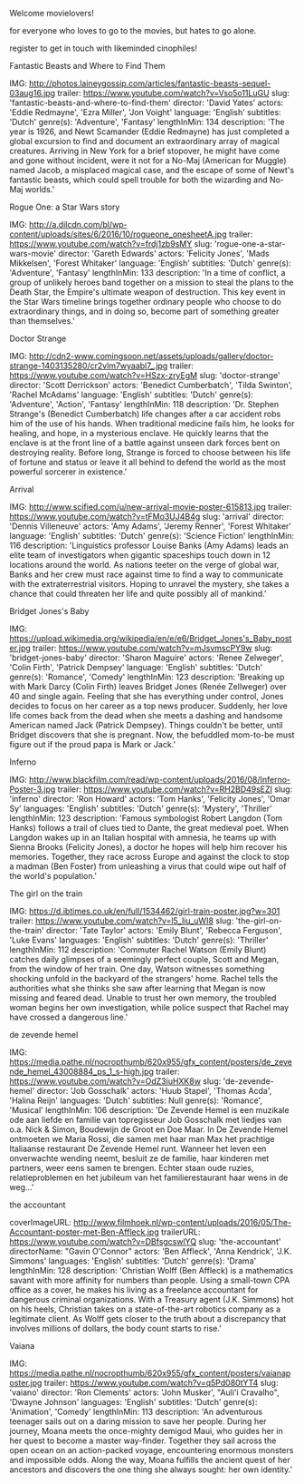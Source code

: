 Welcome movielovers!

for everyone who loves to go to the movies, but hates to go alone.

register to get in touch with likeminded cinophiles!




Fantastic Beasts and Where to Find Them

IMG:  http://photos.laineygossip.com/articles/fantastic-beasts-sequel-03aug16.jpg
trailer:  https://www.youtube.com/watch?v=Vso5o11LuGU
slug: 'fantastic-beasts-and-where-to-find-them'
director: 'David Yates'
actors: 'Eddie Redmayne', 'Ezra Miller', 'Jon Voight'
language: 'English'
subtitles: 'Dutch'
genre(s): 'Adventure', 'Fantasy'
lengthInMin: 134
description: 'The year is 1926, and Newt Scamander (Eddie Redmayne) has just completed a global excursion to find and document an extraordinary array of magical creatures. Arriving in New York for a brief stopover, he might have come and gone without incident, were it not for a No-Maj (American for Muggle) named Jacob, a misplaced magical case, and the escape of some of Newt's fantastic beasts, which could spell trouble for both the wizarding and No-Maj worlds.'


Rogue One: a Star Wars story

IMG:  http://a.dilcdn.com/bl/wp-content/uploads/sites/6/2016/10/rogueone_onesheetA.jpg
trailer:  https://www.youtube.com/watch?v=frdj1zb9sMY
slug: 'rogue-one-a-star-wars-movie'
director: 'Gareth Edwards'
actors: 'Felicity Jones', 'Mads Mikkelsen', 'Forest Whitaker'
language: 'English'
subtitles: 'Dutch'
genre(s): 'Adventure', 'Fantasy'
lengthInMin: 133
description: 'In a time of conflict, a group of unlikely heroes band together on a mission to steal the plans to the Death Star, the Empire's ultimate weapon of destruction. This key event in the Star Wars timeline brings together ordinary people who choose to do extraordinary things, and in doing so, become part of something greater than themselves.'


Doctor Strange

IMG:  http://cdn2-www.comingsoon.net/assets/uploads/gallery/doctor-strange-1403135280/cr2vlm7wyaabl7_.jpg
trailer:  https://www.youtube.com/watch?v=HSzx-zryEgM
slug: 'doctor-strange'
director: 'Scott Derrickson'
actors: 'Benedict Cumberbatch', 'Tilda Swinton', 'Rachel McAdams'
language: 'English'
subtitles: 'Dutch'
genre(s): 'Adventure', 'Action', 'Fantasy'
lengthInMin: 118
description: 'Dr. Stephen Strange's (Benedict Cumberbatch) life changes after a car accident robs him of the use of his hands. When traditional medicine fails him, he looks for healing, and hope, in a mysterious enclave. He quickly learns that the enclave is at the front line of a battle against unseen dark forces bent on destroying reality. Before long, Strange is forced to choose between his life of fortune and status or leave it all behind to defend the world as the most powerful sorcerer in existence.'


Arrival

IMG:  http://www.scified.com/u/new-arrival-movie-poster-615813.jpg
trailer:  https://www.youtube.com/watch?v=tFMo3UJ4B4g
slug: 'arrival'
director: 'Dennis Villeneuve'
actors: 'Amy Adams', 'Jeremy Renner', 'Forest Whitaker'
language: 'English'
subtitles: 'Dutch'
genre(s): 'Science Fiction'
lengthInMin: 116
description: 'Linguistics professor Louise Banks (Amy Adams) leads an elite team of investigators when gigantic spaceships touch down in 12 locations around the world. As nations teeter on the verge of global war, Banks and her crew must race against time to find a way to communicate with the extraterrestrial visitors. Hoping to unravel the mystery, she takes a chance that could threaten her life and quite possibly all of mankind.'


Bridget Jones's Baby

IMG:  https://upload.wikimedia.org/wikipedia/en/e/e6/Bridget_Jones's_Baby_poster.jpg
trailer:  https://www.youtube.com/watch?v=mJsvmscPY9w
slug: 'bridget-jones-baby'
director: 'Sharon Maguire'
actors: 'Renee Zelweger', 'Colin Firth', 'Patrick Dempsey'
language: 'English'
subtitles: 'Dutch'
genre(s): 'Romance', 'Comedy'
lengthInMin: 123
description: 'Breaking up with Mark Darcy (Colin Firth) leaves Bridget Jones (Renée Zellweger) over 40 and single again. Feeling that she has everything under control, Jones decides to focus on her career as a top news producer. Suddenly, her love life comes back from the dead when she meets a dashing and handsome American named Jack (Patrick Dempsey). Things couldn't be better, until Bridget discovers that she is pregnant. Now, the befuddled mom-to-be must figure out if the proud papa is Mark or Jack.'


Inferno

IMG:  http://www.blackfilm.com/read/wp-content/uploads/2016/08/Inferno-Poster-3.jpg
trailer:  https://www.youtube.com/watch?v=RH2BD49sEZI
slug: 'inferno'
director: 'Ron Howard'
actors: 'Tom Hanks', 'Felicity Jones', 'Omar Sy'
languages: 'English'
subtitles: 'Dutch'
genre(s): 'Mystery', 'Thriller'
lengthInMin: 123
description: 'Famous symbologist Robert Langdon (Tom Hanks) follows a trail of clues tied to Dante, the great medieval poet. When Langdon wakes up in an Italian hospital with amnesia, he teams up with Sienna Brooks (Felicity Jones), a doctor he hopes will help him recover his memories. Together, they race across Europe and against the clock to stop a madman (Ben Foster) from unleashing a virus that could wipe out half of the world's population.'


The girl on the train

IMG:  https://d.ibtimes.co.uk/en/full/1534462/girl-train-poster.jpg?w=301
trailer:  https://www.youtube.com/watch?v=l5_Iiu_uWI8
slug: 'the-girl-on-the-train'
director: 'Tate Taylor'
actors: 'Emily Blunt', 'Rebecca Ferguson', 'Luke Evans'
languages: 'English'
subtitles: 'Dutch'
genre(s): 'Thriller'
lengthInMin: 112
description: 'Commuter Rachel Watson (Emily Blunt) catches daily glimpses of a seemingly perfect couple, Scott and Megan, from the window of her train. One day, Watson witnesses something shocking unfold in the backyard of the strangers' home. Rachel tells the authorities what she thinks she saw after learning that Megan is now missing and feared dead. Unable to trust her own memory, the troubled woman begins her own investigation, while police suspect that Rachel may have crossed a dangerous line.'


de zevende hemel

IMG:  https://media.pathe.nl/nocropthumb/620x955/gfx_content/posters/de_zevende_hemel_43008884_ps_1_s-high.jpg
trailer:  https://www.youtube.com/watch?v=OdZ3iuHXK8w
slug: 'de-zevende-hemel'
director: 'Job Gosschalk'
actors: 'Huub Stapel', 'Thomas Acda', 'Halina Reijn'
languages: 'Dutch'
subtitles: Null
genre(s): 'Romance', 'Musical'
lengthInMin: 106
description: 'De Zevende Hemel is een muzikale ode aan liefde en familie van topregisseur Job Gosschalk met liedjes van o.a. Nick & Simon, Boudewijn de Groot en Doe Maar. In De Zevende Hemel ontmoeten we Maria Rossi, die samen met haar man Max het prachtige Italiaanse restaurant De Zevende Hemel runt. Wanneer het leven een onverwachte wending neemt, besluit ze de familie, haar kinderen met partners, weer eens samen te brengen. Echter staan oude ruzies, relatieproblemen en het jubileum van het familierestaurant haar wens in de weg…'


the accountant

coverImageURL:  http://www.filmhoek.nl/wp-content/uploads/2016/05/The-Accountant-poster-met-Ben-Affleck.jpg
trailerURL:  https://www.youtube.com/watch?v=DBfsgcswlYQ
slug: 'the-accountant'
directorName: "Gavin O'Connor"
actors: 'Ben Affleck', 'Anna Kendrick', 'J.K. Simmons'
languages: 'English'
subtitles: 'Dutch'
genre(s): 'Drama'
lengthInMin: 128
description: 'Christian Wolff (Ben Affleck) is a mathematics savant with more affinity for numbers than people. Using a small-town CPA office as a cover, he makes his living as a freelance accountant for dangerous criminal organizations. With a Treasury agent (J.K. Simmons) hot on his heels, Christian takes on a state-of-the-art robotics company as a legitimate client. As Wolff gets closer to the truth about a discrepancy that involves millions of dollars, the body count starts to rise.'


Vaiana

IMG:  https://media.pathe.nl/nocropthumb/620x955/gfx_content/posters/vaianaposter.jpg
trailer:  https://www.youtube.com/watch?v=q5Pd080tYT4
slug: 'vaiano'
director: 'Ron Clements'
actors: 'John Musker', "Auli'i Cravalho", 'Dwayne Johnson'
languages: 'English'
subtitles: 'Dutch'
genre(s): 'Animation', 'Comedy'
lengthInMin: 113
description: 'An adventurous teenager sails out on a daring mission to save her people. During her journey, Moana meets the once-mighty demigod Maui, who guides her in her quest to become a master way-finder. Together they sail across the open ocean on an action-packed voyage, encountering enormous monsters and impossible odds. Along the way, Moana fulfills the ancient quest of her ancestors and discovers the one thing she always sought: her own identity.'
